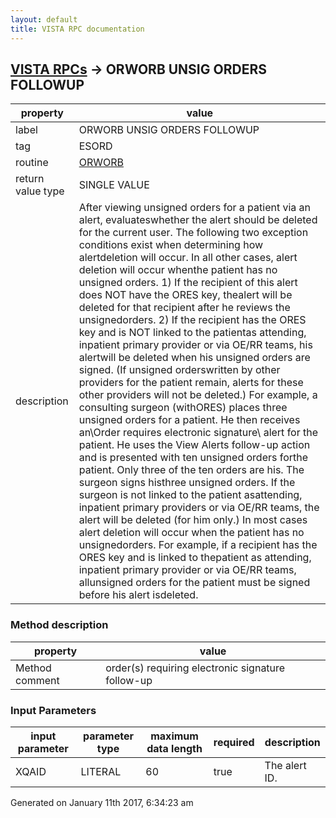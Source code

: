 ```yaml
---
layout: default
title: VISTA RPC documentation
---
```




## [VISTA RPCs](TableOfContent.md) &#8594; ORWORB UNSIG ORDERS FOLLOWUP 

 property | value 
--- | --- 
 label | ORWORB UNSIG ORDERS FOLLOWUP
 tag | ESORD
 routine | [ORWORB](http://code.osehra.org/dox/Routine_ORWORB_source.html)
 return value type | SINGLE VALUE
 description | After viewing unsigned orders for a patient via an alert, evaluateswhether the alert should be deleted for the current user. The following two exception conditions exist when determining how alertdeletion will occur.  In all other cases, alert deletion will occur whenthe patient has no unsigned orders. 1)      If the recipient of this alert does NOT have the ORES key, thealert will be deleted for that recipient after he reviews the unsignedorders.  2)      If the recipient has the ORES key and is NOT linked to the patientas attending, inpatient primary provider or via OE/RR teams, his alertwill be deleted when his unsigned orders are signed.  (If unsigned orderswritten by other providers for the patient remain, alerts for these other providers will not be deleted.)  For example, a consulting surgeon (withORES) places three unsigned orders for a patient.  He then receives an\Order requires electronic signature\ alert for the patient.  He uses the View Alerts follow-up action and is presented with ten unsigned orders forthe patient.  Only three of the ten orders are his.  The surgeon signs histhree unsigned orders.  If the surgeon is not linked to the patient asattending, inpatient primary providers or via OE/RR teams, the alert will be deleted (for him only.)   In most cases alert deletion will occur when the patient has no unsignedorders.  For example, if a recipient has the ORES key and is linked to thepatient as attending, inpatient primary provider or via OE/RR teams, allunsigned orders for the patient must be signed before his alert isdeleted.


### Method description

 property | value 
--- | --- 
 Method comment | order(s) requiring electronic signature follow-up

### Input Parameters

| input parameter | parameter type | maximum data length | required | description | 
| --- | --- | --- | --- | --- | 
| XQAID | LITERAL | 60 | true | The alert ID. | 




Generated on January 11th 2017, 6:34:23 am
